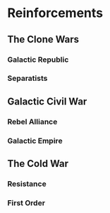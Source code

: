 # Reinforcements

## The Clone Wars

### Galactic Republic

### Separatists

## Galactic Civil War

### Rebel Alliance

### Galactic Empire


## The Cold War

### Resistance

### First Order